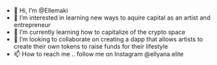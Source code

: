 - 👋 Hi, I’m @Ellemaki
- 👀 I’m interested in learning new ways to aquire capital as an artist and entrepreneur 
- 🌱 I’m currently learning how to capitalize of the crypto space 
- 💞️ I’m looking to collaborate on creating a dapp that allows artists to create their own tokens to raise funds for their lifestyle  
- 📫 How to reach me .. follow me on Instagram @ellyana.elite

<!---
Ellemaki/Ellemaki is a ✨ special ✨ repository because its `README.md` (this file) appears on your GitHub profile.
You can click the Preview link to take a look at your changes.
--->
